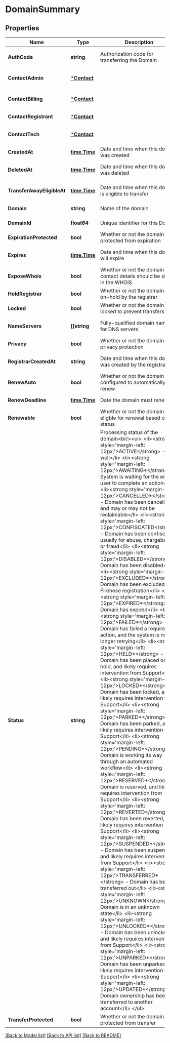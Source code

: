 # DomainSummary

## Properties
Name | Type | Description | Notes
------------ | ------------- | ------------- | -------------
**AuthCode** | **string** | Authorization code for transferring the Domain | [optional] [default to null]
**ContactAdmin** | [***Contact**](Contact.md) |  | [optional] [default to null]
**ContactBilling** | [***Contact**](Contact.md) |  | [optional] [default to null]
**ContactRegistrant** | [***Contact**](Contact.md) |  | [default to null]
**ContactTech** | [***Contact**](Contact.md) |  | [optional] [default to null]
**CreatedAt** | [**time.Time**](time.Time.md) | Date and time when this domain was created | [default to null]
**DeletedAt** | [**time.Time**](time.Time.md) | Date and time when this domain was deleted | [optional] [default to null]
**TransferAwayEligibleAt** | [**time.Time**](time.Time.md) | Date and time when this domain is eligible to transfer | [optional] [default to null]
**Domain** | **string** | Name of the domain | [default to null]
**DomainId** | **float64** | Unique identifier for this Domain | [default to null]
**ExpirationProtected** | **bool** | Whether or not the domain is protected from expiration | [default to null]
**Expires** | [**time.Time**](time.Time.md) | Date and time when this domain will expire | [optional] [default to null]
**ExposeWhois** | **bool** | Whether or not the domain contact details should be shown in the WHOIS | [optional] [default to null]
**HoldRegistrar** | **bool** | Whether or not the domain is on-hold by the registrar | [default to null]
**Locked** | **bool** | Whether or not the domain is locked to prevent transfers | [default to null]
**NameServers** | **[]string** | Fully-qualified domain names for DNS servers | [optional] [default to null]
**Privacy** | **bool** | Whether or not the domain has privacy protection | [default to null]
**RegistrarCreatedAt** | **string** | Date and time when this domain was created by the registrar | [optional] [default to null]
**RenewAuto** | **bool** | Whether or not the domain is configured to automatically renew | [default to null]
**RenewDeadline** | [**time.Time**](time.Time.md) | Date the domain must renew on | [default to null]
**Renewable** | **bool** | Whether or not the domain is eligble for renewal based on status | [optional] [default to null]
**Status** | **string** | Processing status of the domain&lt;br/&gt;&lt;ul&gt; &lt;li&gt;&lt;strong style&#x3D;&#x27;margin-left: 12px;&#x27;&gt;ACTIVE&lt;/strong&gt; - All is well&lt;/li&gt; &lt;li&gt;&lt;strong style&#x3D;&#x27;margin-left: 12px;&#x27;&gt;AWAITING*&lt;/strong&gt; - System is waiting for the end-user to complete an action&lt;/li&gt; &lt;li&gt;&lt;strong style&#x3D;&#x27;margin-left: 12px;&#x27;&gt;CANCELLED*&lt;/strong&gt; - Domain has been cancelled, and may or may not be reclaimable&lt;/li&gt; &lt;li&gt;&lt;strong style&#x3D;&#x27;margin-left: 12px;&#x27;&gt;CONFISCATED&lt;/strong&gt; - Domain has been confiscated, usually for abuse, chargeback, or fraud&lt;/li&gt; &lt;li&gt;&lt;strong style&#x3D;&#x27;margin-left: 12px;&#x27;&gt;DISABLED*&lt;/strong&gt; - Domain has been disabled&lt;/li&gt; &lt;li&gt;&lt;strong style&#x3D;&#x27;margin-left: 12px;&#x27;&gt;EXCLUDED*&lt;/strong&gt; - Domain has been excluded from Firehose registration&lt;/li&gt; &lt;li&gt;&lt;strong style&#x3D;&#x27;margin-left: 12px;&#x27;&gt;EXPIRED*&lt;/strong&gt; - Domain has expired&lt;/li&gt; &lt;li&gt;&lt;strong style&#x3D;&#x27;margin-left: 12px;&#x27;&gt;FAILED*&lt;/strong&gt; - Domain has failed a required action, and the system is no longer retrying&lt;/li&gt; &lt;li&gt;&lt;strong style&#x3D;&#x27;margin-left: 12px;&#x27;&gt;HELD*&lt;/strong&gt; - Domain has been placed on hold, and likely requires intervention from Support&lt;/li&gt; &lt;li&gt;&lt;strong style&#x3D;&#x27;margin-left: 12px;&#x27;&gt;LOCKED*&lt;/strong&gt; - Domain has been locked, and likely requires intervention from Support&lt;/li&gt; &lt;li&gt;&lt;strong style&#x3D;&#x27;margin-left: 12px;&#x27;&gt;PARKED*&lt;/strong&gt; - Domain has been parked, and likely requires intervention from Support&lt;/li&gt; &lt;li&gt;&lt;strong style&#x3D;&#x27;margin-left: 12px;&#x27;&gt;PENDING*&lt;/strong&gt; - Domain is working its way through an automated workflow&lt;/li&gt; &lt;li&gt;&lt;strong style&#x3D;&#x27;margin-left: 12px;&#x27;&gt;RESERVED*&lt;/strong&gt; - Domain is reserved, and likely requires intervention from Support&lt;/li&gt; &lt;li&gt;&lt;strong style&#x3D;&#x27;margin-left: 12px;&#x27;&gt;REVERTED&lt;/strong&gt; - Domain has been reverted, and likely requires intervention from Support&lt;/li&gt; &lt;li&gt;&lt;strong style&#x3D;&#x27;margin-left: 12px;&#x27;&gt;SUSPENDED*&lt;/strong&gt; - Domain has been suspended, and likely requires intervention from Support&lt;/li&gt; &lt;li&gt;&lt;strong style&#x3D;&#x27;margin-left: 12px;&#x27;&gt;TRANSFERRED*&lt;/strong&gt; - Domain has been transferred out&lt;/li&gt; &lt;li&gt;&lt;strong style&#x3D;&#x27;margin-left: 12px;&#x27;&gt;UNKNOWN&lt;/strong&gt; - Domain is in an unknown state&lt;/li&gt; &lt;li&gt;&lt;strong style&#x3D;&#x27;margin-left: 12px;&#x27;&gt;UNLOCKED*&lt;/strong&gt; - Domain has been unlocked, and likely requires intervention from Support&lt;/li&gt; &lt;li&gt;&lt;strong style&#x3D;&#x27;margin-left: 12px;&#x27;&gt;UNPARKED*&lt;/strong&gt; - Domain has been unparked, and likely requires intervention from Support&lt;/li&gt; &lt;li&gt;&lt;strong style&#x3D;&#x27;margin-left: 12px;&#x27;&gt;UPDATED*&lt;/strong&gt; - Domain ownership has been transferred to another account&lt;/li&gt; &lt;/ul&gt; | [default to null]
**TransferProtected** | **bool** | Whether or not the domain is protected from transfer | [default to null]

[[Back to Model list]](../README.md#documentation-for-models) [[Back to API list]](../README.md#documentation-for-api-endpoints) [[Back to README]](../README.md)

